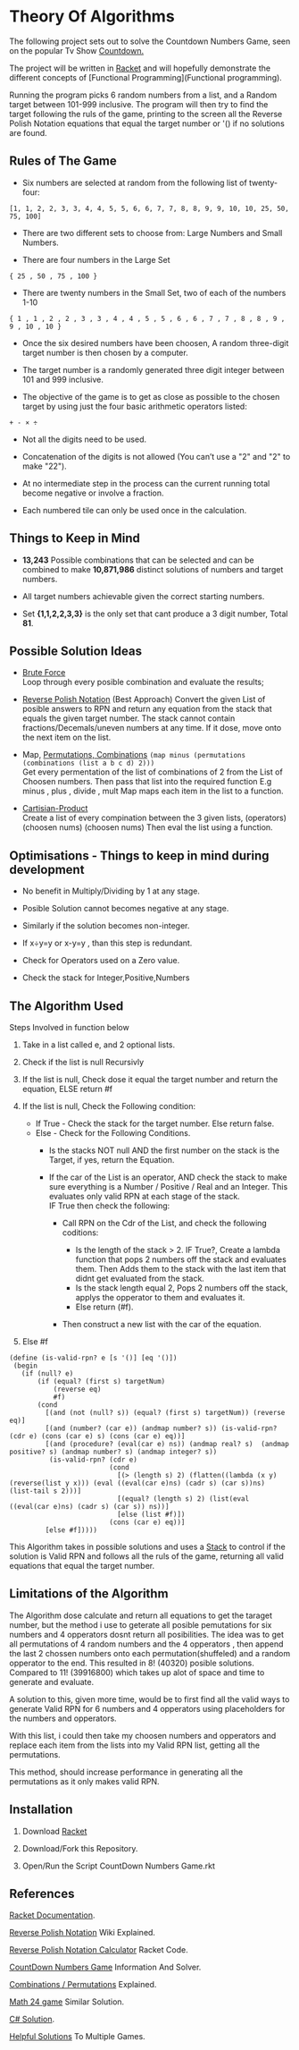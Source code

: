 # Theory Of Algorithms 

The following project sets out to solve the Countdown Numbers Game, seen on the popular Tv Show [Countdown.](https://en.wikipedia.org/wiki/Countdown_(game_show))

The project will be written in [Racket](https://racket-lang.org/) and will hopefully demonstrate the different concepts of [Functional Programming](Functional programming).

Running the program picks 6 random numbers from a list, and a Random target between 101-999 inclusive. The program will then try to find the target following the ruls of the game, printing to the screen all the Reverse Polish Notation equations that equal the target number or '() if no solutions are found.

## Rules of The Game

* Six numbers are selected at random from the following list of twenty-four:
```
[1, 1, 2, 2, 3, 3, 4, 4, 5, 5, 6, 6, 7, 7, 8, 8, 9, 9, 10, 10, 25, 50, 75, 100]
```

* There are two different sets to choose from: Large Numbers and Small Numbers.

* There are four numbers in the Large Set 
```
{ 25 , 50 , 75 , 100 }
```

* There are twenty numbers in the Small Set, two of each of the numbers 1-10
```
{ 1 , 1 , 2 , 2 , 3 , 3 , 4 , 4 , 5 , 5 , 6 , 6 , 7 , 7 , 8 , 8 , 9 , 9 , 10 , 10 }
```

* Once the six desired numbers have been choosen, A random three-digit target number is then chosen by a computer.

* The target number is a randomly generated three digit integer between 101 and 999 inclusive.

* The objective of the game is to get as close as possible to the chosen target by using just the four basic arithmetic operators listed:
```
+ - × ÷
```

* Not all the digits need to be used.

* Concatenation of the digits is not allowed (You can’t use a "2" and "2" to make "22").

* At no intermediate step in the process can the current running total become negative or involve a fraction.

* Each numbered tile can only be used once in the calculation.

## Things to Keep in Mind
* **13,243** Possible combinations that can be selected and can be combined to make **10,871,986** distinct solutions of numbers and target numbers.

* All target numbers achievable given the correct starting numbers.

* Set **{1,1,2,2,3,3}** is the only set that cant produce a 3 digit number, Total **81**.

 
## Possible Solution Ideas
* [Brute Force](https://en.wikipedia.org/wiki/Brute-force_search)  
  Loop through every posible combination and evaluate the results;
  
* [Reverse Polish Notation](https://en.wikipedia.org/wiki/Reverse_Polish_notation) (Best Approach)
  Convert the given List of posible answers to RPN and return any equation from the stack that equals the given target number.
  The stack cannot contain fractions/Decemals/uneven numbers at any time. If it dose, move onto the next item on the list.
  
* Map, [Permutations, Combinations](https://www.mathsisfun.com/combinatorics/combinations-permutations.html)
  ```(map minus (permutations (combinations (list a b c d) 2)))```   
  Get every permentation of the list of combinations of 2 from the List of Choosen numbers.
  Then pass that list into the required function E.g minus , plus , divide , mult
  Map maps each item in the list to a function.

* [Cartisian-Product](https://en.wikipedia.org/wiki/Cartesian_product#A_deck_of_cards)  
  Create a list of every compination between the 3 given lists, (operators) (choosen nums) (choosen nums)
  Then eval the list using a function.

## Optimisations - Things to keep in mind during development

* No benefit in Multiply/Dividing by 1 at any stage.

* Posible Solution cannot becomes negative at any stage.

* Similarly if the solution becomes non-integer.

* If x÷y=y or x-y=y , than this step is redundant.

* Check for Operators used on a Zero value.

* Check the stack for Integer,Positive,Numbers 

## The Algorithm Used  
Steps Involved in function below
 1. Take in a list called e, and 2 optional lists.
 1. Check if the list is null Recursivly
 1. If the list is null, Check dose it equal the target number and return the equation, ELSE return #f
 1. If the list is null, Check the Following condition:
 
    * If True - Check the stack for the target number. Else return false.   
    * Else - Check for the Following Conditions.   
       * Is the stacks NOT null AND the first number on the stack is the Target, if yes, return the Equation.   
       * If the car of the List is an operator, AND check the stack to make sure everything is a Number / Positive / Real and an Integer. This evaluates only valid RPN at each stage of the stack.   
       IF True then check the following:                
          
          * Call RPN on the Cdr of the List, and check the following coditions:    
             * Is the length of the stack > 2. IF True?, Create a lambda function that pops 2 numbers off the stack and evaluates them. Then Adds them to the stack with the last item that didnt get evaluated from the stack.   
             * Is the stack length equal 2, Pops 2 numbers off the stack, applys the opperator to them and evaluates it.   
             * Else return (#f).   
         
           * Then construct a new list with the car of the equation.
         
  1. Else #f
  
 ```
 (define (is-valid-rpn? e [s '()] [eq '()])
  (begin
    (if (null? e)
        (if (equal? (first s) targetNum)
            (reverse eq)
            #f)
        (cond
          [(and (not (null? s)) (equal? (first s) targetNum)) (reverse eq)]
          [(and (number? (car e)) (andmap number? s)) (is-valid-rpn? (cdr e) (cons (car e) s) (cons (car e) eq))]
          [(and (procedure? (eval(car e) ns)) (andmap real? s)  (andmap positive? s) (andmap number? s) (andmap integer? s))
           (is-valid-rpn? (cdr e)
                          (cond
                            [(> (length s) 2) (flatten((lambda (x y) (reverse(list y x))) (eval ((eval(car e)ns) (cadr s) (car s))ns) (list-tail s 2)))]
                            [(equal? (length s) 2) (list(eval ((eval(car e)ns) (cadr s) (car s)) ns))]
                            [else (list #f)])
                          (cons (car e) eq))]
          [else #f]))))
 
 ```

This Algorithm takes in possible solutions and uses a [Stack](https://en.wikipedia.org/wiki/Stack_(abstract_data_type)) to control if the solution is Valid RPN and follows all the ruls of the game, returning all valid equations that equal the target number.

## Limitations of the Algorithm
The Algorithm dose calculate and return all equations to get the taraget number, but the method i use to geterate all posible pemutations for six numbers and 4 opperators dosnt return all posibilities. The idea was to get all permutations of 4 random numbers and the 4 opperators , then append the last 2 chossen numbers onto each permutation(shuffeled) and a random opperator to the end. This resulted in 8! (40320) posible solutions. Compared to 11! (39916800) which takes up alot of space and time to generate and evaluate.

A solution to this, given more time, would be to first find all the valid ways to generate Valid RPN for 6 numbers and 4 opperators using placeholders for the numbers and opperators.

With this list, i could then take my choosen numbers and opperators and replace each item from the lists into my Valid RPN list, getting all the permutations.

This method, should increase performance in generating all the permutations as it only makes valid RPN.




## Installation
1) Download [Racket](https://racket-lang.org/download/)

2) Download/Fork this Repository.

3) Open/Run the Script CountDown Numbers Game.rkt




## References
[Racket Documentation](https://docs.racket-lang.org/).

[Reverse Polish Notation](https://en.wikipedia.org/wiki/Reverse_Polish_notation) Wiki Explained.

[Reverse Polish Notation Calculator](https://rosettacode.org/wiki/Parsing/RPN_calculator_algorithm#Racket) Racket Code.

[CountDown Numbers Game](http://datagenetics.com/blog/august32014/index.html) Information And Solver.

[Combinations / Permutations](http://www.mathsisfun.com/combinatorics/combinations-permutations.html) Explained.

[Math 24 game](https://rosettacode.org/wiki/24_game/Solve#Racket) Similar Solution.

[C# Solution](https://www.codeproject.com/Articles/740035/Countdown-Number-Puzzle-Solver).

[Helpful Solutions](https://rosettacode.org/wiki/Category:Programming_Tasks) To Multiple Games.


